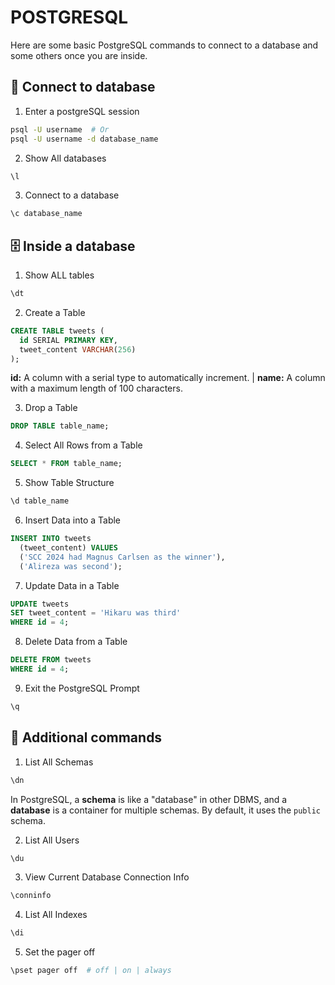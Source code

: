 # POSTGRESQL


Here are some basic PostgreSQL commands to connect to a database and some others once you are inside.

## 📡 Connect to database
1. Enter a postgreSQL session
```sh
psql -U username  # Or
psql -U username -d database_name
```

2. Show All databases
```sh
\l
```

3. Connect to a database
```sh
\c database_name
```

## 🗄️ Inside a database

1. Show ALL tables
```sh
\dt
```
2. Create a Table

```sql
CREATE TABLE tweets (
  id SERIAL PRIMARY KEY,
  tweet_content VARCHAR(256)
);
```

**id:** A column with a serial type to automatically increment. |
**name:** A column with a maximum length of 100 characters.

3. Drop a Table

```sql
DROP TABLE table_name;
```
4. Select All Rows from a Table

```sql
SELECT * FROM table_name;
```
5. Show Table Structure

```sql
\d table_name
```
6. Insert Data into a Table

```sql
INSERT INTO tweets 
  (tweet_content) VALUES
  ('SCC 2024 had Magnus Carlsen as the winner'),
  ('Alireza was second');
```
7. Update Data in a Table

```sql
UPDATE tweets
SET tweet_content = 'Hikaru was third' 
WHERE id = 4;
```
8. Delete Data from a Table

```sql
DELETE FROM tweets
WHERE id = 4;
```
9. Exit the PostgreSQL Prompt

```sh
\q
```

## 🔧 Additional commands

1. List All Schemas
```sh
\dn
```
In PostgreSQL, a **schema** is like a "database" in other DBMS, and a **database** is a container for multiple schemas. By default, it uses the `public` schema.

2. List All Users
```sh
\du
```

3. View Current Database Connection Info
```sh
\conninfo
```

4. List All Indexes
```sh
\di
```

5. Set the pager off
```sh
\pset pager off  # off | on | always
```